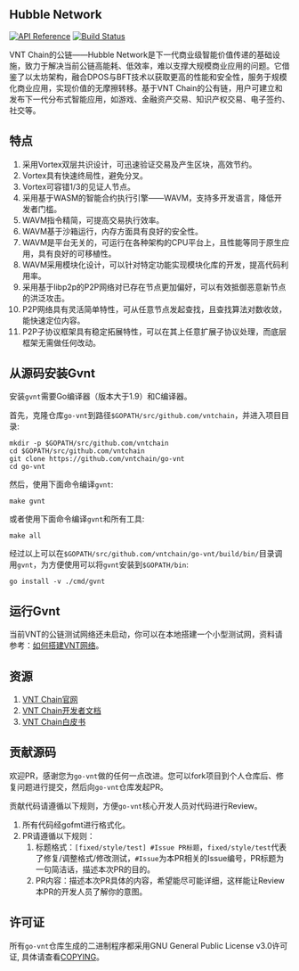 
## Hubble Network

[![API Reference](https://camo.githubusercontent.com/915b7be44ada53c290eb157634330494ebe3e30a/68747470733a2f2f676f646f632e6f72672f6769746875622e636f6d2f676f6c616e672f6764646f3f7374617475732e737667)](https://godoc.org/github.com/vntchain/go-vnt) [![Build Status](https://www.travis-ci.org/vntchain/go-vnt.svg?branch=master)](https://www.travis-ci.org/vntchain/go-vnt)

VNT Chain的公链——Hubble Network是下一代商业级智能价值传递的基础设施，致力于解决当前公链高能耗、低效率，难以支撑大规模商业应用的问题。它借鉴了以太坊架构，融合DPOS与BFT技术以获取更高的性能和安全性，服务于规模化商业应用，实现价值的无摩擦转移。基于VNT Chain的公有链，用户可建立和发布下一代分布式智能应用，如游戏、金融资产交易、知识产权交易、电子签约、社交等。

## 特点
1. 采用Vortex双层共识设计，可迅速验证交易及产生区块，高效节约。
2. Vortex具有快速终局性，避免分叉。
3. Vortex可容错1/3的见证人节点。
4. 采用基于WASM的智能合约执行引擎——WAVM，支持多开发语言，降低开发者门槛。
5. WAVM指令精简，可提高交易执行效率。
6. WAVM基于沙箱运行，内存方面具有良好的安全性。
7. WAVM是平台无关的，可运行在各种架构的CPU平台上，且性能等同于原生应用，具有良好的可移植性。
8. WAVM采用模块化设计，可以针对特定功能实现模块化库的开发，提高代码利用率。
9. 采用基于libp2p的P2P网络对已存在节点更加偏好，可以有效抵御恶意新节点的洪泛攻击。
10. P2P网络具有灵活简单特性，可从任意节点发起查找，且查找算法对数收敛，能快速定位内容。
11. P2P子协议框架具有稳定拓展特性，可以在其上任意扩展子协议处理，而底层框架无需做任何改动。


## 从源码安装Gvnt

安装`gvnt`需要Go编译器（版本大于1.9）和C编译器。

首先，克隆仓库`go-vnt`到路径`$GOPATH/src/github.com/vntchain`，并进入项目目录:

    mkdir -p $GOPATH/src/github.com/vntchain
    cd $GOPATH/src/github.com/vntchain
    git clone https://github.com/vntchain/go-vnt
    cd go-vnt

然后，使用下面命令编译`gvnt`:

    make gvnt

或者使用下面命令编译`gvnt`和所有工具:

    make all

经过以上可以在`$GOPATH/src/github.com/vntchain/go-vnt/build/bin/`目录调用`gvnt`，为方便使用可以将`gvnt`安装到`$GOPATH/bin`:

    go install -v ./cmd/gvnt

## 运行Gvnt

当前VNT的公链测试网络还未启动，你可以在本地搭建一个小型测试网，资料请参考：[如何搭建VNT网络](https://github.com/vntchain/vnt-documentation/blob/master/introduction/set-up-vnt-network/set-up-4-node-vnt-network.md)。

## 资源

1. [VNT Chain官网](http://vntchain.io/)
2. [VNT Chain开发者文档](https://github.com/vntchain/vnt-documentation)
3. [VNT Chain白皮书](https://github.com/vntchain/vnt-documentation/blob/master/VNT-white-paper-CH.pdf)


## 贡献源码

欢迎PR，感谢您为`go-vnt`做的任何一点改进。您可以fork项目到个人仓库后、修复问题进行提交，然后向`go-vnt`仓库发起PR。

贡献代码请遵循以下规则，方便`go-vnt`核心开发人员对代码进行Review。

1. 所有代码经gofmt进行格式化。
2. PR请遵循以下规则：
    1. 标题格式：`[fixed/style/test] #Issue PR标题`，`fixed/style/test`代表了修复/调整格式/修改测试，`#Issue`为本PR相关的Issue编号，PR标题为一句简洁话，描述本次PR的目的。
    1. PR内容：描述本次PR具体的内容，希望能尽可能详细，这样能让Review本PR的开发人员了解你的意图。


## 许可证

所有`go-vnt`仓库生成的二进制程序都采用GNU General Public License v3.0许可证, 具体请查看[COPYING](https://github.com/vntchain/go-vnt/blob/master/COPYING)。
